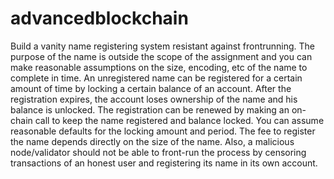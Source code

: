 # advancedblockchain
Build a vanity name registering system resistant against frontrunning.
The purpose of the name is outside the scope of the assignment and you can make
reasonable assumptions on the size, encoding, etc of the name to complete in time.
An unregistered name can be registered for a certain amount of time by locking a certain
balance of an account. After the registration expires, the account loses ownership of the
name and his balance is unlocked. The registration can be renewed by making an on-chain
call to keep the name registered and balance locked.
You can assume reasonable defaults for the locking amount and period.
The fee to register the name depends directly on the size of the name. Also, a malicious
node/validator should not be able to front-run the process by censoring transactions of an
honest user and registering its name in its own account.
